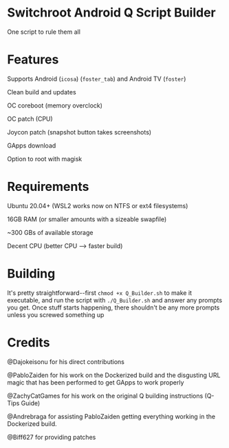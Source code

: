 # Switchroot Android Q Script Builder
One script to rule them all

# Features
Supports Android (`icosa`) (`foster_tab`) and Android TV (`foster`)

Clean build and updates

OC coreboot (memory overclock)

OC patch (CPU)

Joycon patch (snapshot button takes screenshots)

GApps download

Option to root with magisk

# Requirements
Ubuntu 20.04+ (WSL2 works now on NTFS or ext4 filesystems)

16GB RAM (or smaller amounts with a sizeable swapfile)

~300 GBs of available storage

Decent CPU (better CPU --> faster build)

# Building
It's pretty straightforward--first `chmod +x Q_Builder.sh` to make it executable, and run the script with `./Q_Builder.sh` and answer any prompts you get. Once stuff starts happening, there shouldn't be any more prompts unless you screwed something up

# Credits
@Dajokeisonu for his direct contributions

@PabloZaiden for his work on the Dockerized build and the disgusting URL magic that has been performed to get GApps to work properly

@ZachyCatGames for his work on the original Q building instructions (Q-Tips Guide)

@Andrebraga for assisting PabloZaiden getting everything working in the Dockerized build.

@Biff627 for providing patches
